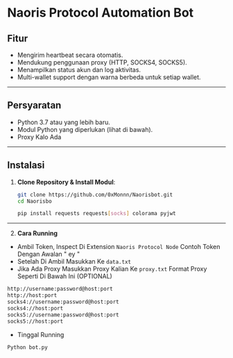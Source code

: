 # Naoris Protocol Automation Bot
## **Fitur**
- Mengirim heartbeat secara otomatis.
- Mendukung penggunaan proxy (HTTP, SOCKS4, SOCKS5).
- Menampilkan status akun dan log aktivitas.
- Multi-wallet support dengan warna berbeda untuk setiap wallet.

---

## **Persyaratan**
- Python 3.7 atau yang lebih baru.
- Modul Python yang diperlukan (lihat di bawah).
- Proxy Kalo Ada

---

## **Instalasi**

1. **Clone Repository & Install Modul**:
   ```bash
   git clone https://github.com/0xMonnn/Naorisbot.git
   cd Naorisbo
   ```
   ```bash
   pip install requests requests[socks] colorama pyjwt
   ```
---

2. **Cara Running**
- Ambil Token, Inspect Di Extension `Naoris Protocol Node` Contoh Token Dengan Awalan " ey "
- Setelah Di Ambil Masukkan Ke `data.txt` 
- Jika Ada Proxy Masukkan Proxy Kalian Ke `proxy.txt` Format Proxy Seperti Di Bawah Ini (OPTIONAL)
```bash
http://username:password@host:port
http://host:port
socks4://username:password@host:port
socks4://host:port
socks5://username:password@host:port
socks5://host:port
```
- Tinggal Running 
```bash
Python bot.py
```
